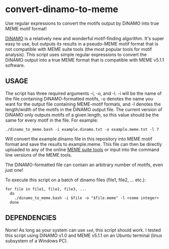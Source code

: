 # convert-dinamo-to-meme
Use regular expressions to convert the motifs output by DiNAMO into true MEME motif format!

[DiNAMO](https://github.com/bonsai-team/DiNAMO) is a relatively new and wonderful motif-finding algorithm. It's super easy to use, but outputs its results in a pseudo-MEME motif format that is not compatible with MEME suite tools (the most popular tools for motif analysis). This script uses simple regular expressions to convert the DiNAMO output into a true MEME format that is compatible with MEME v5.1.1 software.

## USAGE

The script has three required arguments -i, -o, and -l. -i will be the name of the file containing DiNAMO-formatted motifs, -o denotes the name you want for the output file containing MEME-motif formats, and -l denotes the length/width of the motifs in the DiNAMO output file. The current version of DiNAMO only outputs motifs of a given length, so this value should be the same for every motif in the file. For example:

`./dinamo_to_meme.bash -i example.dinamo.txt -o example.meme.txt -l 7`

Will convert the example.dinamo file in this repository into MEME motif format and save the results to example.meme. This file can then be directly uploaded to any of the online [MEME suite tools](http://meme-suite.org/index.html) or input into the command line versions of the MEME tools.

The DiNAMO-formatted file can contain an arbitrary number of motifs, even just one!

To execute this script on a batch of dinamo files (file1, file2, ... etc.):

```
for file in file1, file2, file3, ...
  do
    ./dinamo_to_meme.bash -i $file -o "$file.meme" -l <some integer>
  done
```

## DEPENDENCIES

None! As long as your system can use `sed`, this script should work. I tested this script using DiNAMO v1.0 and MEME v5.1.1 on an Ubuntu terminal (linux subsystem of a Windows PC).

